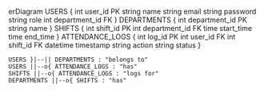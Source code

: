 erDiagram
    USERS {
        int user_id PK
        string name
        string email
        string password
        string role
        int department_id FK
    }
    DEPARTMENTS {
        int department_id PK
        string name
    }
    SHIFTS {
        int shift_id PK
        int department_id FK
        time start_time
        time end_time
    }
    ATTENDANCE_LOGS {
        int log_id PK
        int user_id FK
        int shift_id FK
        datetime timestamp
        string action
        string status
    }

    USERS }|--|| DEPARTMENTS : "belongs to"
    USERS ||--o{ ATTENDANCE_LOGS : "has"
    SHIFTS ||--o{ ATTENDANCE_LOGS : "logs for"
    DEPARTMENTS ||--o{ SHIFTS : "has"
